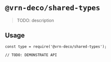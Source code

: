 # `@vrn-deco/shared-types`

> TODO: description

## Usage

```
const type = require('@vrn-deco/shared-types');

// TODO: DEMONSTRATE API
```
